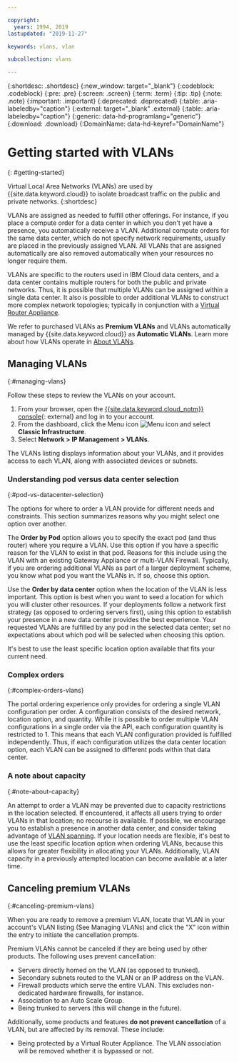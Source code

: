 ```yaml
---

copyright:
  years: 1994, 2019
lastupdated: "2019-11-27"

keywords: vlans, vlan

subcollection: vlans

---
```


{:shortdesc: .shortdesc}
{:new_window: target="_blank"}
{:codeblock: .codeblock}
{:pre: .pre}
{:screen: .screen}
{:term: .term}
{:tip: .tip}
{:note: .note}
{:important: .important}
{:deprecated: .deprecated}
{:table: .aria-labeledby="caption"}
{:external: target="_blank" .external}
{:table: .aria-labeledby="caption"}
{:generic: data-hd-programlang="generic"}
{:download: .download}
{:DomainName: data-hd-keyref="DomainName"}

# Getting started with VLANs
{: #getting-started}

Virtual Local Area Networks (VLANs) are used by {{site.data.keyword.cloud}} to isolate broadcast traffic on the public and private networks.
{:shortdesc}

VLANs are assigned as needed to fulfill other offerings. For instance, if you place a compute order for a data center in which you don't yet have a presence, you automatically receive a VLAN. Additional compute orders for the same data center, which do not specify network requirements, usually are placed in the previously assigned VLAN. All VLANs that are assigned automatically are also removed automatically when your resources no longer require them.

VLANs are specific to the routers used in IBM Cloud data centers, and a data center contains multiple routers for both the public and private networks. Thus, it is possible that multiple VLANs can be assigned within a single data center. It also is possible to order additional VLANs to construct more complex network topologies; typically in conjunction with a [Virtual Router Appliance](/docs/virtual-router-appliance?topic=virtual-router-appliance-getting-started).

We refer to purchased VLANs as **Premium VLANs** and VLANs automatically managed by {{site.data.keyword.cloud}} as **Automatic VLANs**. Learn more about how VLANs operate in [About VLANs](/docs/vlans?topic=vlans-about-vlans).


## Managing VLANs
{:#managing-vlans}

Follow these steps to review the VLANs on your account.

  1. From your browser, open the [{{site.data.keyword.cloud_notm}} console](https://{DomainName}/){: external} and log in to your account.
  1. From the dashboard, click the Menu icon ![Menu icon](../../icons/icon_hamburger.svg) and select **Classic Infrastructure**.
  1. Select **Network > IP Management > VLANs**.

The VLANs listing displays information about your VLANs, and it provides access to each VLAN, along with associated devices or subnets.

### Understanding pod versus data center selection
{:#pod-vs-datacenter-selection}

The options for where to order a VLAN provide for different needs and constraints. This section summarizes reasons why you might select one option over another.

The **Order by Pod** option allows you to specify the exact pod (and thus router) where you require a VLAN. Use this option if you have a specific reason for the VLAN to exist in that pod. Reasons for this include using the VLAN with an existing Gateway Appliance or multi-VLAN Firewall. Typically, if you are ordering additional VLANs as part of a larger deployment scheme, you know what pod you want the VLANs in. If so, choose this option.

Use the **Order by data center** option when the location of the VLAN is less important. This option is best when you want to seed a location for which you will cluster other resources. If your deployments follow a network first strategy (as opposed to ordering servers first), using this option to establish your presence in a new data center provides the best experience. Your requested VLANs are fulfilled by any pod in the selected data center; set no expectations about which pod will be selected when choosing this option.

It's best to use the least specific location option available that fits your current need.

### Complex orders
{:#complex-orders-vlans}

The portal ordering experience only provides for ordering a single VLAN configuration per order. A configuration consists of the desired network, location option, and quantity. While it is possible to order multiple VLAN configurations in a single order via the API, each configuration quantity is restricted to 1. This means that each VLAN configuration provided is fulfilled independently. Thus, if each configuration utilizes the data center location option, each VLAN can be assigned to different pods within that data center.

### A note about capacity
{:#note-about-capacity}

An attempt to order a VLAN may be prevented due to capacity restrictions in the location selected. If encountered, it affects all users trying to order VLANs in that location; no recourse is available. If possible, we encourage you to establish a presence in another data center, and consider taking advantage of [VLAN spanning](/docs/vlans?topic=vlans-vlan-spanning). If your location needs are flexible, it's best to use the least specific location option when ordering VLANs, because this allows for greater flexibility in allocating your VLANs. Additionally, VLAN capacity in a previously attempted location can become available at a later time.


## Canceling premium VLANs
{:#canceling-premium-vlans}

When you are ready to remove a premium VLAN, locate that VLAN in your account's VLAN listing (See Managing VLANs) and click the "X" icon within the entry to initiate the cancellation prompts.

Premium VLANs cannot be canceled if they are being used by other products. The following uses prevent cancellation:

  * Servers directly homed on the VLAN (as opposed to trunked).
  * Secondary subnets routed to the VLAN or an IP address on the VLAN.
  * Firewall products which serve the entire VLAN. This excludes non-dedicated hardware firewalls, for instance.
  * Association to an Auto Scale Group.
  * Being trunked to servers (this will change in the future).

Additionally, some products and features **do not prevent cancellation** of a VLAN, but are affected by its removal. These include:

  * Being protected by a Virtual Router Appliance. The VLAN association will be removed whether it is bypassed or not.
